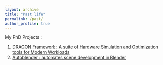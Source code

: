 ```yaml
---
layout: archive
title: "Past life"
permalink: /past/
author_profile: true
---
```


My PhD Projects :
  1. [DRAGON Framework : A suite of Hardware Simulation and Optimization tools for Modern Workloads](/dragon-project)
  2. [Autoblender : automates scene development in Blender](/autoblender/)
